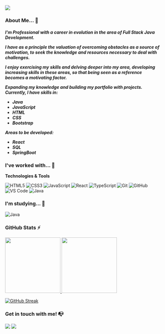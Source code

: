 <h1>
  <img src="https://readme-typing-svg.herokuapp.com?font=Poppins&weight=500&size=24&duration=2000&pause=3000&color=9370DB&center=false&vCenter=true&random=false&width=485&height=25&lines=Hello!+My+name+is+Guilherme+Oliveira%F0%9F%91%8B" />
</h1>

### About Me... 📖
<h5>
  
I'm Professional with a career in evolution in the area of Full Stack Java Development.

I have as a principle the valuation of overcoming obstacles as a source of motivation, to seek the knowledge and resources necessary to deal with challenges.

I enjoy exercising my skills and delving deeper into my area, developing increasing skills in these areas, so that being seen as a reference becomes a motivating factor.

Expanding my knowledge and building my portfolio with projects. Currently, I have skills in:

- Java <br/>
- JavaScript <br/>
- HTML <br/>
- CSS <br/>
- Bootstrap <br/>

Areas to be developed: <br/>

- React <br/> 
- SQL<br/>
- SpringBoot<br/>
</h5>



### I've worked with... 🔧

**Technologies & Tools**



![HTML5](https://img.shields.io/badge/html5-%23E34F26.svg?style=for-the-badge&logo=html5&logoColor=white)
![CSS3](https://img.shields.io/badge/css3-%231572B6.svg?style=for-the-badge&logo=css3&logoColor=white)
![JavaScript](https://img.shields.io/badge/javascript-%23323330.svg?style=for-the-badge&logo=javascript&logoColor=%23F7DF1E)
![React](https://img.shields.io/badge/react-%2320232a.svg?style=for-the-badge&logo=react&logoColor=%2361DAFB)
![TypeScript](https://img.shields.io/badge/typescript-%23007ACC.svg?style=for-the-badge&logo=typescript&logoColor=white)
![Git](https://img.shields.io/badge/git-%23F05033.svg?style=for-the-badge&logo=git&logoColor=white)
![GitHub](https://img.shields.io/badge/github-%23121011.svg?style=for-the-badge&logo=github&logoColor=white)
![VS Code](https://img.shields.io/badge/VS%20Code-0078d7.svg?style=for-the-badge&logo=visual-studio-code&logoColor=white)
![Java](https://img.shields.io/badge/java-%23ED8B00.svg?style=for-the-badge&logo=openjdk&logoColor=white)





### I'm studying... 🧩

![Java](https://img.shields.io/badge/java-%23ED8B00.svg?style=for-the-badge&logo=openjdk&logoColor=white)



### GitHub Stats ⚡
<div>
<a href="https://github.com/oGuilhermeOliveira">
<img height="180em" src="https://github-readme-stats.vercel.app/api/top-langs/?username=oGuilhermeOliveira&layout=compact&langs_count=7&theme=aura"/>
<img height="180em" src="https://github-readme-stats.vercel.app/api?username=oGuilhermeOliveira&show_icons=true&theme=aura&include_all_commits=true&count_private=true"/>
</div>

[![GitHub Streak](https://streak-stats.demolab.com?user=oGuilhermeOliveira&theme=aura&date_format=M%20j%5B%2C%20Y%5D&card_width=720)](https://git.io/streak-stats)
### Get in touch with me! 📭
<div>
<a href="https://www.linkedin.com/in/guilherme-oliveirasantos" target="_blank"><img src="https://img.shields.io/badge/-LinkedIn-%230077B5?style=for-the-badge&logo=linkedin&logoColor=white" target="_blank"></a>
 <a href = "mailto:guilhermeolsnto@gmail.com"><img src="https://img.shields.io/badge/-Gmail-%23333?style=for-the-badge&logo=gmail&logoColor=white" target="_blank"></a>  
</div>
